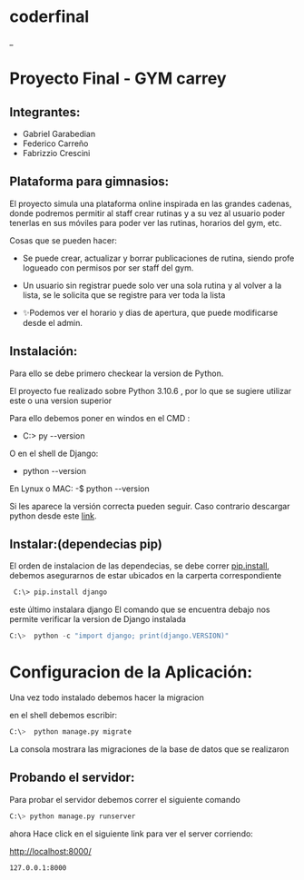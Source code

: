 # coderfinal
_
# Proyecto Final - GYM carrey
## Integrantes:
   - Gabriel Garabedian
   - Federico Carreño
   - Fabrizzio Crescini
 
## Plataforma para gimnasios:
El proyecto simula una plataforma online inspirada en las grandes cadenas, donde podremos permitir al staff crear rutinas y a su vez al usuario poder tenerlas en sus móviles para poder ver las rutinas, horarios del gym, etc.


Cosas que se pueden hacer:

- Se puede crear, actualizar y borrar publicaciones de rutina, siendo profe logueado con permisos por ser staff del gym.
- Un usuario sin registrar puede solo ver una sola rutina y al volver a la lista, se le solicita que se registre para ver toda la lista

- ✨Podemos ver el horario y dias de apertura, que puede modificarse desde el admin.

## Instalación:

Para ello se debe primero checkear la version de Python.

El proyecto fue realizado sobre Python 3.10.6 , por lo que se sugiere utilizar este o una version superior

Para ello debemos poner en windos en el CMD :

- C:\> py --version

O en el shell de Django:
- python --version

En Lynux o MAC:
-$ python --version

Si les aparece la versión correcta pueden seguir. Caso contrario descargar python desde este [link](https://www.python.org/downloads/).

## Instalar:(dependecias pip)


El orden de instalacion de las dependecias, se debe correr [pip.install](pip.install), debemos asegurarnos de estar ubicados en la carperta correspondiente

```ps
 C:\> pip.install django
```

este último instalara django
El comando que se encuentra debajo nos permite verificar la version de Django instalada
```Python
C:\>  python -c "import django; print(django.VERSION)"
```
  

# Configuracion de la Aplicación:
Una vez todo instalado debemos hacer la migracion

en el shell debemos escribir:

```Python
C:\>  python manage.py migrate
```
La consola mostrara las migraciones de la base de datos que se realizaron
## Probando el servidor:

Para probar el servidor debemos correr el siguiente comando
```python
C:\> python manage.py runserver
```

ahora Hace click en el siguiente link para ver el server corriendo: 

[http://localhost:8000/](http://localhost:8000/)

 ```sh
127.0.0.1:8000
```





